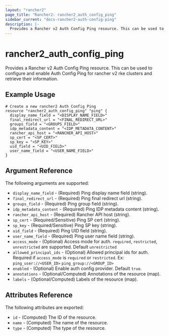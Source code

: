 ```yaml
---
layout: "rancher2"
page_title: "Rancher2: rancher2_auth_config_ping"
sidebar_current: "docs-rancher2-auth-config-ping"
description: |-
  Provides a Rancher v2 Auth Config Ping resource. This can be used to configure and enable Auth Config Ping for rancher v2 rke clusters and retrieve their information.
---
```


# rancher2\_auth\_config\_ping

Provides a Rancher v2 Auth Config Ping resource. This can be used to configure and enable Auth Config Ping for rancher v2 rke clusters and retrieve their information.

## Example Usage

```hcl
# Create a new rancher2 Auth Config Ping
resource "rancher2_auth_config_ping" "ping" {
  display_name_field = "<DISPLAY_NAME_FIELD>"
  final_redirect_url = "<FINAL_REDIRECT_URL>"
  groups_field = "<GROUPS_FIELD>"
  idp_metadata_content = "<IDP_METADATA_CONTENT>"
  rancher_api_host = "<RANCHER_API_HOST>"
  sp_cert = "<SP_CERT>"
  sp_key = "<SP_KEY>"
  uid_field = "<UID_FIELD>"
  user_name_field = "<USER_NAME_FIELD>"
}
```

## Argument Reference

The following arguments are supported:

* `display_name_field` - (Required) Ping display name field (string).
* `final_redirect_url` - (Required) Ping final redirect url (string).
* `groups_field` - (Required) Ping group field (string).
* `idp_metadata_content` - (Required) Ping IDP metadata content (string).
* `rancher_api_host` - (Required) Rancher API host (string).
* `sp_cert` - (Required/Sensitive) Ping SP cert (string).
* `sp_key` - (Required/Sensitive) Ping SP key (string).
* `uid_field` - (Required) Ping UID field (string).
* `user_name_field` - (Required) Ping user name field (string).
* `access_mode` - (Optional) Access mode for auth. `required`, `restricted`, `unrestricted` are supported. Default `unrestricted`
* `allowed_principal_ids` - (Optional) Allowed principal ids for auth. Required if `access_mode` is `required` or `restricted`. Ex: `ping_user://<USER_ID>`  `ping_group://<GROUP_ID>`
* `enabled` - (Optional) Enable auth config provider. Default `true`.
* `annotations` - (Optional/Computed) Annotations of the resource (map).
* `labels` - (Optional/Computed) Labels of the resource (map).
                

## Attributes Reference

The following attributes are exported:

* `id` - (Computed) The ID of the resource.
* `name` - (Computed) The name of the resource.
* `type` - (Computed) The type of the resource.

